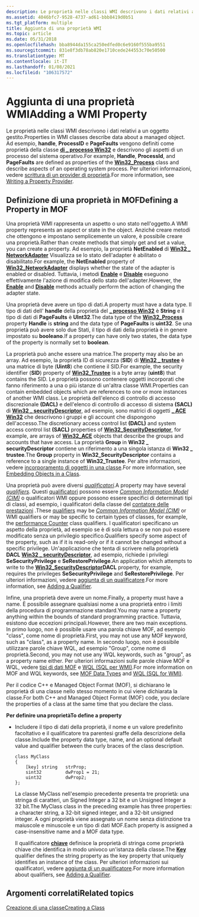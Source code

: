 ```yaml
---
description: Le proprietà nelle classi WMI descrivono i dati relativi a un oggetto gestito.
ms.assetid: 4046bfc7-9528-4737-ad61-bbb8419d0b51
ms.tgt_platform: multiple
title: Aggiunta di una proprietà WMI
ms.topic: article
ms.date: 05/31/2018
ms.openlocfilehash: bba8944da155ca250edfed0c6e9160f555ba9551
ms.sourcegitcommit: 831e8f3db78ab820e1710cede244553c70e50500
ms.translationtype: MT
ms.contentlocale: it-IT
ms.lasthandoff: 01/08/2021
ms.locfileid: "106317572"
---
```

# <a name="adding-a-wmi-property"></a><span data-ttu-id="fe7e5-103">Aggiunta di una proprietà WMI</span><span class="sxs-lookup"><span data-stu-id="fe7e5-103">Adding a WMI Property</span></span>

<span data-ttu-id="fe7e5-104">Le proprietà nelle classi WMI descrivono i dati relativi a un oggetto gestito.</span><span class="sxs-lookup"><span data-stu-id="fe7e5-104">Properties in WMI classes describe data about a managed object.</span></span> <span data-ttu-id="fe7e5-105">Ad esempio, **handle**, **ProcessID** e **PageFaults** vengono definiti come proprietà della classe [**di \_ processo Win32**](/windows/desktop/CIMWin32Prov/win32-process) e descrivono gli aspetti di un processo del sistema operativo.</span><span class="sxs-lookup"><span data-stu-id="fe7e5-105">For example, **Handle**, **ProcessId**, and **PageFaults** are defined as properties of the [**Win32\_Process**](/windows/desktop/CIMWin32Prov/win32-process) class and describe aspects of an operating system process.</span></span> <span data-ttu-id="fe7e5-106">Per ulteriori informazioni, vedere [scrittura di un provider di proprietà](writing-a-property-provider.md).</span><span class="sxs-lookup"><span data-stu-id="fe7e5-106">For more information, see [Writing a Property Provider](writing-a-property-provider.md).</span></span>

## <a name="defining-a-property-in-mof"></a><span data-ttu-id="fe7e5-107">Definizione di una proprietà in MOF</span><span class="sxs-lookup"><span data-stu-id="fe7e5-107">Defining a Property in MOF</span></span>

<span data-ttu-id="fe7e5-108">Una proprietà WMI rappresenta un aspetto o uno stato nell'oggetto.</span><span class="sxs-lookup"><span data-stu-id="fe7e5-108">A WMI property represents an aspect or state in the object.</span></span> <span data-ttu-id="fe7e5-109">Anziché creare metodi che ottengono e impostano semplicemente un valore, è possibile creare una proprietà.</span><span class="sxs-lookup"><span data-stu-id="fe7e5-109">Rather than create methods that simply get and set a value, you can create a property.</span></span> <span data-ttu-id="fe7e5-110">Ad esempio, la proprietà **NetEnabled** di [**Win32 \_ NetworkAdapter**](/windows/desktop/CIMWin32Prov/win32-networkadapter) Visualizza se lo stato dell'adapter è abilitato o disabilitato.</span><span class="sxs-lookup"><span data-stu-id="fe7e5-110">For example, the **NetEnabled** property of [**Win32\_NetworkAdapter**](/windows/desktop/CIMWin32Prov/win32-networkadapter) displays whether the state of the adapter is enabled or disabled.</span></span> <span data-ttu-id="fe7e5-111">Tuttavia, i metodi [**Enable**](/windows/desktop/CIMWin32Prov/enable-method-in-class-win32-networkadapter) e [**Disable**](/windows/desktop/CIMWin32Prov/disable-method-in-class-win32-networkadapter) eseguono effettivamente l'azione di modifica dello stato dell'adapter.</span><span class="sxs-lookup"><span data-stu-id="fe7e5-111">However, the [**Enable**](/windows/desktop/CIMWin32Prov/enable-method-in-class-win32-networkadapter) and [**Disable**](/windows/desktop/CIMWin32Prov/disable-method-in-class-win32-networkadapter) methods actually perform the action of changing the adapter state.</span></span>

<span data-ttu-id="fe7e5-112">Una proprietà deve avere un tipo di dati.</span><span class="sxs-lookup"><span data-stu-id="fe7e5-112">A property must have a data type.</span></span> <span data-ttu-id="fe7e5-113">Il tipo di dati dell' **handle** della proprietà del [**\_ processo Win32**](/windows/desktop/CIMWin32Prov/win32-process) è **String** e il tipo di dati di **PageFaults** è **UInt32**.</span><span class="sxs-lookup"><span data-stu-id="fe7e5-113">The data type of the [**Win32\_Process**](/windows/desktop/CIMWin32Prov/win32-process) property **Handle** is **string** and the data type of **PageFaults** is **uint32**.</span></span> <span data-ttu-id="fe7e5-114">Se una proprietà può avere solo due Stati, il tipo di dati della proprietà è in genere impostato su **booleano**.</span><span class="sxs-lookup"><span data-stu-id="fe7e5-114">If a property can have only two states, the data type of the property is normally set to **boolean**.</span></span>

<span data-ttu-id="fe7e5-115">La proprietà può anche essere una matrice.</span><span class="sxs-lookup"><span data-stu-id="fe7e5-115">The property may also be an array.</span></span> <span data-ttu-id="fe7e5-116">Ad esempio, la proprietà ID di sicurezza (**SID**) di [**Win32 \_ trustee**](/previous-versions/windows/desktop/secrcw32prov/win32-trustee) è una matrice di byte (**Uint8**) che contiene il SID.</span><span class="sxs-lookup"><span data-stu-id="fe7e5-116">For example, the security identifier (**SID**) property of [**Win32\_Trustee**](/previous-versions/windows/desktop/secrcw32prov/win32-trustee) is a byte array (**uint8**) that contains the SID.</span></span> <span data-ttu-id="fe7e5-117">Le proprietà possono contenere oggetti incorporati che fanno riferimento a una o più istanze di un'altra classe WMI.</span><span class="sxs-lookup"><span data-stu-id="fe7e5-117">Properties can contain embedded objects which are references to one or more instances of another WMI class.</span></span> <span data-ttu-id="fe7e5-118">Le proprietà dell'elenco di controllo di accesso discrezionale **(DACL)** e dell'elenco di controllo di accesso di sistema **(SACL)** di [**Win32 \_ securityDescriptor**](/previous-versions/windows/desktop/secrcw32prov/win32-securitydescriptor), ad esempio, sono matrici di oggetti [**\_ ACE Win32**](/previous-versions/windows/desktop/secrcw32prov/win32-ace) che descrivono i gruppi e gli account che dispongono dell'accesso.</span><span class="sxs-lookup"><span data-stu-id="fe7e5-118">The discretionary access control list **(DACL)** and system access control list **(SACL)** properties of [**Win32\_SecurityDescriptor**](/previous-versions/windows/desktop/secrcw32prov/win32-securitydescriptor), for example, are arrays of [**Win32\_ACE**](/previous-versions/windows/desktop/secrcw32prov/win32-ace) objects that describe the groups and accounts that have access.</span></span> <span data-ttu-id="fe7e5-119">La proprietà **Group** in **Win32 \_ securityDescriptor** contiene un riferimento a una singola istanza di **Win32 \_ trustee**.</span><span class="sxs-lookup"><span data-stu-id="fe7e5-119">The **Group** property in **Win32\_SecurityDescriptor** contains a reference to a single instance of **Win32\_Trustee**.</span></span> <span data-ttu-id="fe7e5-120">Per altre informazioni, vedere [incorporamento di oggetti in una classe](embedded-objects.md).</span><span class="sxs-lookup"><span data-stu-id="fe7e5-120">For more information, see [Embedding Objects in a Class](embedded-objects.md).</span></span>

<span data-ttu-id="fe7e5-121">Una proprietà può avere diversi [*qualificatori*](gloss-q.md).</span><span class="sxs-lookup"><span data-stu-id="fe7e5-121">A property may have several [*qualifiers*](gloss-q.md).</span></span> <span data-ttu-id="fe7e5-122">Questi [qualificatori](wmi-qualifiers.md) possono essere [*Common Information Model (CIM)*](gloss-c.md) o qualificatori WMI oppure possono essere specifici di determinati tipi di classi, ad esempio, i qualificatori della classe del [contatore delle prestazioni](qualifiers-specific-to-wmi-performance-classes.md) .</span><span class="sxs-lookup"><span data-stu-id="fe7e5-122">These [qualifiers](wmi-qualifiers.md) may be [*Common Information Model (CIM)*](gloss-c.md) or WMI qualifiers or may be specific to certain types of classes, for example, the [performance Counter](qualifiers-specific-to-wmi-performance-classes.md) class qualifiers.</span></span> <span data-ttu-id="fe7e5-123">I qualificatori specificano un aspetto della proprietà, ad esempio se è di sola lettura o se non può essere modificato senza un privilegio specifico.</span><span class="sxs-lookup"><span data-stu-id="fe7e5-123">Qualifiers specify some aspect of the property, such as if it is read-only or if it cannot be changed without a specific privilege.</span></span> <span data-ttu-id="fe7e5-124">Un'applicazione che tenta di scrivere nella proprietà **DACL** [**Win32 \_ securityDescriptor**](/previous-versions/windows/desktop/secrcw32prov/win32-securitydescriptor), ad esempio, richiede i privilegi **SeSecurityPrivilege** e **SeRestorePrivilege**.</span><span class="sxs-lookup"><span data-stu-id="fe7e5-124">An application which attempts to write to the [**Win32\_SecurityDescriptor**](/previous-versions/windows/desktop/secrcw32prov/win32-securitydescriptor)**DACL** property, for example, requires the privileges **SeSecurityPrivilege** and **SeRestorePrivilege**.</span></span> <span data-ttu-id="fe7e5-125">Per ulteriori informazioni, vedere [aggiunta di un qualificatore](adding-a-qualifier.md).</span><span class="sxs-lookup"><span data-stu-id="fe7e5-125">For more information, see [Adding a Qualifier](adding-a-qualifier.md).</span></span>

<span data-ttu-id="fe7e5-126">Infine, una proprietà deve avere un nome.</span><span class="sxs-lookup"><span data-stu-id="fe7e5-126">Finally, a property must have a name.</span></span> <span data-ttu-id="fe7e5-127">È possibile assegnare qualsiasi nome a una proprietà entro i limiti della procedura di programmazione standard.</span><span class="sxs-lookup"><span data-stu-id="fe7e5-127">You may name a property anything within the bounds of standard programming practice.</span></span> <span data-ttu-id="fe7e5-128">Tuttavia, esistono due eccezioni principali.</span><span class="sxs-lookup"><span data-stu-id="fe7e5-128">However, there are two main exceptions.</span></span> <span data-ttu-id="fe7e5-129">In primo luogo, non è possibile usare una parola chiave MOF, ad esempio "class", come nome di proprietà.</span><span class="sxs-lookup"><span data-stu-id="fe7e5-129">First, you may not use any MOF keyword, such as "class", as a property name.</span></span> <span data-ttu-id="fe7e5-130">In secondo luogo, non è possibile utilizzare parole chiave WQL, ad esempio "Group", come nome di proprietà.</span><span class="sxs-lookup"><span data-stu-id="fe7e5-130">Second, you may not use any WQL keywords, such as "group", as a property name either.</span></span> <span data-ttu-id="fe7e5-131">Per ulteriori informazioni sulle parole chiave MOF e WQL, vedere [tipi di dati MOF](mof-data-types.md) e [WQL (SQL per WMI)](wql-sql-for-wmi.md).</span><span class="sxs-lookup"><span data-stu-id="fe7e5-131">For more information on MOF and WQL keywords, see [MOF Data Types](mof-data-types.md) and [WQL (SQL for WMI)](wql-sql-for-wmi.md).</span></span>

<span data-ttu-id="fe7e5-132">Per il codice C++ e Managed Object Format (MOF), si dichiarano le proprietà di una classe nello stesso momento in cui viene dichiarata la classe.</span><span class="sxs-lookup"><span data-stu-id="fe7e5-132">For both C++ and Managed Object Format (MOF) code, you declare the properties of a class at the same time that you declare the class.</span></span>

<span data-ttu-id="fe7e5-133">**Per definire una proprietà**</span><span class="sxs-lookup"><span data-stu-id="fe7e5-133">**To define a property**</span></span>

-   <span data-ttu-id="fe7e5-134">Includere il tipo di dati della proprietà, il nome e un valore predefinito facoltativo e il qualificatore tra parentesi graffe della descrizione della classe.</span><span class="sxs-lookup"><span data-stu-id="fe7e5-134">Include the property data type, name, and an optional default value and qualifier between the curly braces of the class description.</span></span>

    ``` syntax
    class MyClass 
    {
        [key] string   strProp;
        sint32         dwProp1 = 21;
        uint32         dwProp2;
    };
    ```

    <span data-ttu-id="fe7e5-135">La classe MyClass nell'esempio precedente presenta tre proprietà: una stringa di caratteri, un Signed Integer a 32 bit e un Unsigned Integer a 32 bit.</span><span class="sxs-lookup"><span data-stu-id="fe7e5-135">The MyClass class in the preceding example has three properties: a character string, a 32-bit signed integer, and a 32-bit unsigned integer.</span></span> <span data-ttu-id="fe7e5-136">A ogni proprietà viene assegnato un nome senza distinzione tra maiuscole e minuscole e un tipo di dati MOF.</span><span class="sxs-lookup"><span data-stu-id="fe7e5-136">Each property is assigned a case-insensitive name and a MOF data type.</span></span>

    <span data-ttu-id="fe7e5-137">Il qualificatore [**chiave**](key-qualifier.md) definisce la proprietà di stringa come proprietà chiave che identifica in modo univoco un'istanza della classe.</span><span class="sxs-lookup"><span data-stu-id="fe7e5-137">The [**Key**](key-qualifier.md) qualifier defines the string property as the key property that uniquely identifies an instance of the class.</span></span> <span data-ttu-id="fe7e5-138">Per ulteriori informazioni sui qualificatori, vedere [aggiunta di un qualificatore](adding-a-qualifier.md).</span><span class="sxs-lookup"><span data-stu-id="fe7e5-138">For more information about qualifiers, see [Adding a Qualifier](adding-a-qualifier.md).</span></span>

## <a name="related-topics"></a><span data-ttu-id="fe7e5-139">Argomenti correlati</span><span class="sxs-lookup"><span data-stu-id="fe7e5-139">Related topics</span></span>

<dl> <dt>

[<span data-ttu-id="fe7e5-140">Creazione di una classe</span><span class="sxs-lookup"><span data-stu-id="fe7e5-140">Creating a Class</span></span>](creating-a-class.md)
</dt> </dl>

 

 
